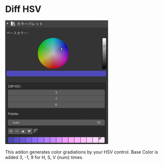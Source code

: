 # Diff HSV

![](./demo.png)

This addon generates color gradiations by your HSV control.
Base Color is added 3, -1, 9 for H, S, V {num} times.
